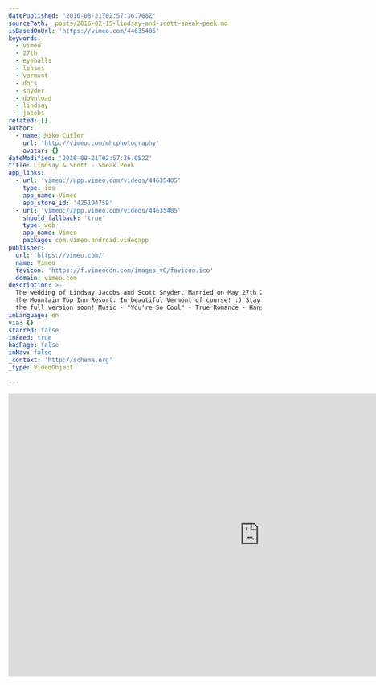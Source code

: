 ```yaml
---
datePublished: '2016-08-21T02:57:36.768Z'
sourcePath: _posts/2016-02-15-lindsay-and-scott-sneak-peek.md
isBasedOnUrl: 'https://vimeo.com/44635405'
keywords:
  - vimeo
  - 27th
  - eyeballs
  - lenses
  - vermont
  - docs
  - snyder
  - download
  - lindsay
  - jacobs
related: []
author:
  - name: Mike Cutler
    url: 'http://vimeo.com/mhcphotography'
    avatar: {}
dateModified: '2016-08-21T02:57:36.052Z'
title: Lindsay & Scott - Sneak Peek
app_links:
  - url: 'vimeo://app.vimeo.com/videos/44635405'
    type: ios
    app_name: Vimeo
    app_store_id: '425194759'
  - url: 'vimeo://app.vimeo.com/videos/44635405'
    should_fallback: 'true'
    type: web
    app_name: Vimeo
    package: com.vimeo.android.videoapp
publisher:
  url: 'https://vimeo.com/'
  name: Vimeo
  favicon: 'https://f.vimeocdn.com/images_v6/favicon.ico'
  domain: vimeo.com
description: >-
  The wedding of Lindsay Jacobs and Scott Snyder. Married on May 27th 2012 at
  the Mountain Top Inn Resort. In beautiful Vermont of course! :) Stay tuned for
  the full version soon! Music - "You're So Cool" - True Romance - Hans Zimmer
inLanguage: en
via: {}
starred: false
inFeed: true
hasPage: false
inNav: false
_context: 'http://schema.org'
_type: VideoObject

---
```

<iframe src="https://cdn.embedly.com/widgets/media.html?src=https%3A%2F%2Fplayer.vimeo.com%2Fvideo%2F44635405&amp;url=https%3A%2F%2Fvimeo.com%2F44635405&amp;image=http%3A%2F%2Fi.vimeocdn.com%2Fvideo%2F310149639_1280.jpg&amp;key=b7d04c9b404c499eba89ee7072e1c4f7&amp;type=text%2Fhtml&amp;schema=vimeo" width="1000" height="563" scrolling="no" frameborder="0" allowfullscreen="allowfullscreen" style=""></iframe>